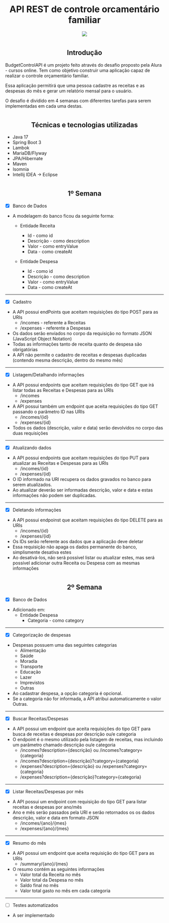 # <h1 align="center"> API REST de controle orcamentário familiar </h1>

<p align="center">
<img src="http://img.shields.io/static/v1?label=STATUS&message=EM%20DESENVOLVIMENTO&color=GREEN&style=for-the-badge"/>
</p>

# <h2 align="center"> Introdução </h2>

BudgetControlAPI é um projeto feito através do desafio proposto pela Alura - cursos online. 
Tem como objetivo construir uma aplicação capaz de realizar o controle orçamentário familiar.

Essa aplicação permitirá que uma pessoa cadastre as receitas e as despesas do mês e gerar um relatório mensal para o usuário.

O desafio é dividido em 4 semanas com diferentes tarefas para serem implementadas em cada uma destas.

# <h2 align="center"> Técnicas e tecnologias utilizadas </h2>

* Java 17
* Spring Boot 3
* Lambok
* MariaDB/Flyway
* JPA/Hibernate
* Maven
* Isomnia
* Intellij IDEA -> Eclipse

# <h2 align="center"> 1º Semana  </h2>

- [x] Banco de Dados
* A modelagem do banco ficou da seguinte forma: 
  * Entidade Receita 
    * Id - como id
    * Descrição - como description
    * Valor - como entryValue
    * Data - como createAt
  
  * Entidade Despesa
    * Id - como id
    * Descrição - como description
    * Valor - como entryValue
    * Data - como createAt

---

- [x] Cadastro
* A API possui endPoints que aceitam requisições do tipo POST para as URIs
  * /incomes - referente a Receitas
  * /expenses - referente a Despesas
* Os dados serão enviados no corpo da requisição no formato JSON (JavaScript Object Notation)
* Todas as informações tanto de receita quanto de despesa são obrigatórias
* A API não permite o cadastro de receitas e despesas duplicadas (contendo mesma descrição, dentro do mesmo mês)

---

- [x] Listagem/Detalhando informações
* A API possui endpoints que aceitam requisições do tipo GET que irá listar todas as Receitas e Despesas para as URIs
  * /incomes
  * /expenses
* A API possui também um endpoint que aceita requisições do tipo GET passando o parâmetro ID nas URIs
  * /incomes/{id}
  * /expenses/{id}
* Todos os dados (descrição, valor e data) serão devolvidos no corpo das duas requisições

---

- [x] Atualizando dados
* A API possui endpoints que aceitam requisições do tipo PUT para atualizar as Receitas e Despesas para as URIs
  * /incomes/{id}
  * /expenses/{id}
* O ID informado na URI recupera os dados gravados no banco para serem atualizados.
* Ao atualizar deverão ser informadas descrição, valor e data e estas informações não podem ser duplicadas.

---

- [x] Deletando informações
* A API possui endpoinst que aceitam requisições do tipo DELETE para as URIs
  * /incomes/{id}
  * /expenses/{id}
* Os IDs serão referente aos dados que a aplicação deve deletar
* Essa requisição não apaga os dados permanente do banco, simplismente desativa estes
* Ao desativá-los, não será possível listar ou atualizar estes, mas será possível adicionar outra Receita ou Despesa com as mesmas informações

# <h2 align="center"> 2º Semana </h2>

- [x] Banco de Dados
* Adicionado em:
  * Entidade Despesa
    * Categoria - como category

---

- [x] Categorização de despesas
* Despesas possuem uma das seguintes categorias
  * Alimentação
  * Saúde
  * Moradia
  * Transporte
  * Educação
  * Lazer
  * Imprevistos
  * Outras
* Ao cadastrar despesa, a opção categoria é opcional.
* Se a categoria não for informada, a API atribui automaticamente o valor Outras.

---

- [x] Buscar Receitas/Despesas
* A API possui um endpoint que aceita requisições do tipo GET para busca de receitas e despesas por descrição ou/e categoria
* O endpoint é o mesmo utilizado pela listagem de receitas, mas incluindo um parâmetro chamado descrição ou/e categoria
  * /incomes?description={descrição} ou /incomes?category={categoria}
  * /incomes?description={descrição}?category={categoria}
  * /expenses?description={descrição} ou /expenses?category={categoria}
  * /expenses?description={descrição}?category={categoria}

---

- [x] Listar Receitas/Despesas por mês
* A API possui um endpoint com requisição do tipo GET para listar receitas e despesas por ano/mês
* Ano e mês serão passados pela URI e serão retornados os os dados descrição, valor e data em formato JSON
  * /incomes/{ano}/{mes}
  * /expenses/{ano}/{mes}

---

- [x] Resumo do mês
* A API possui um endpoint que aceita requisição do tipo GET para as URIs
  * /summary/{ano}/{mes}
* O resumo contém as seguintes informações
  * Valor total da Receita no mês
  * Valor total da Despesa no mês
  * Saldo final no mês
  * Valor total gasto no mês em cada categoria 

--- 

- [ ] Testes automatizados
* A ser implementado

